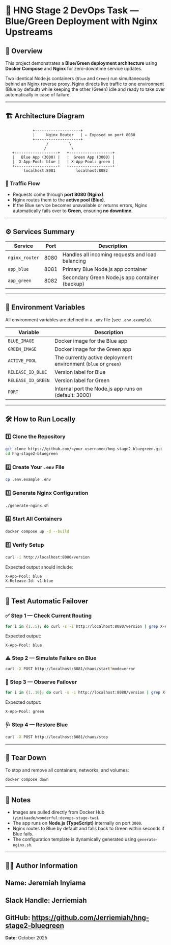 
# 🚀 HNG Stage 2 DevOps Task — Blue/Green Deployment with Nginx Upstreams

## 🧩 Overview

This project demonstrates a **Blue/Green deployment architecture** using **Docker Compose** and **Nginx** for zero-downtime service updates.

Two identical Node.js containers (`Blue` and `Green`) run simultaneously behind an Nginx reverse proxy.
Nginx directs live traffic to one environment (Blue by default) while keeping the other (Green) idle and ready to take over automatically in case of failure.

---

## 🏗️ Architecture Diagram

```
            +--------------------+
            |     Nginx Router   | ← Exposed on port 8080
            +--------------------+
                  /         \
                 /           \
   +-------------------+   +-------------------+
   |   Blue App (3000) |   |  Green App (3000) |
   |  X-App-Pool: blue |   | X-App-Pool: green |
   +-------------------+   +-------------------+
        localhost:8081         localhost:8082
```

### 🔁 Traffic Flow

* Requests come through **port 8080 (Nginx)**.
* Nginx routes them to the **active pool (Blue)**.
* If the Blue service becomes unavailable or returns errors, Nginx automatically fails over to **Green**, ensuring **no downtime**.

---

## ⚙️ Services Summary

| Service        | Port | Description                                      |
| -------------- | ---- | ------------------------------------------------ |
| `nginx_router` | 8080 | Handles all incoming requests and load balancing |
| `app_blue`     | 8081 | Primary Blue Node.js app container               |
| `app_green`    | 8082 | Secondary Green Node.js app container (backup)   |

---

## 🧾 Environment Variables

All environment variables are defined in a `.env` file (see `.env.example`).

| Variable           | Description                                                     |
| ------------------ | --------------------------------------------------------------- |
| `BLUE_IMAGE`       | Docker image for the Blue app                                   |
| `GREEN_IMAGE`      | Docker image for the Green app                                  |
| `ACTIVE_POOL`      | The currently active deployment environment (`blue` or `green`) |
| `RELEASE_ID_BLUE`  | Version label for Blue                                          |
| `RELEASE_ID_GREEN` | Version label for Green                                         |
| `PORT`             | Internal port the Node.js app runs on (default: 3000)           |

---

## 🛠️ How to Run Locally

### 1️⃣ Clone the Repository

```bash
git clone https://github.com/<your-username>/hng-stage2-bluegreen.git
cd hng-stage2-bluegreen
```

### 2️⃣ Create Your `.env` File

```bash
cp .env.example .env
```

### 3️⃣ Generate Nginx Configuration

```bash
./generate-nginx.sh
```

### 4️⃣ Start All Containers

```bash
docker compose up -d --build
```

### 5️⃣ Verify Setup

```bash
curl -i http://localhost:8080/version
```

Expected output should include:

```
X-App-Pool: blue
X-Release-Id: v1-blue
```

---

## 🧪 Test Automatic Failover

### ✅ Step 1 — Check Current Routing

```bash
for i in {1..5}; do curl -s -i http://localhost:8080/version | grep X-App-Pool; done
```

Expected output:

```
X-App-Pool: blue
```

### ⚠️ Step 2 — Simulate Failure on Blue

```bash
curl -X POST http://localhost:8081/chaos/start?mode=error
```

### 🔄 Step 3 — Observe Failover

```bash
for i in {1..10}; do curl -s -i http://localhost:8080/version | grep X-App-Pool; done
```

Expected output:

```
X-App-Pool: green
```

### 🩺 Step 4 — Restore Blue

```bash
curl -X POST http://localhost:8081/chaos/stop
```

---

## 🧹 Tear Down

To stop and remove all containers, networks, and volumes:

```bash
docker compose down
```

---

## 🧠 Notes

* Images are pulled directly from Docker Hub (`yimikaade/wonderful:devops-stage-two`).
* The app runs on **Node.js (TypeScript)** internally on port `3000`.
* Nginx routes to Blue by default and falls back to Green within seconds if Blue fails.
* The configuration template is dynamically generated using `generate-nginx.sh`.

---

## 👨‍💻 Author Information

**Name:** Jeremiah Inyiama
--
**Slack Handle:** Jerriemiah
--
**GitHub:** https://github.com/Jerriemiah/hng-stage2-bluegreen
--
**Date:** October 2025
